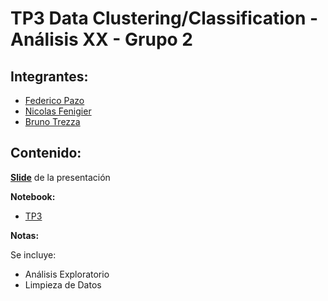 # TP3 Data Clustering/Classification - Análisis XX - Grupo 2

## **Integrantes:**
  - [Federico Pazo](https://github.com/FedericoPazo)
  - [Nicolas Fenigier](https://github.com/Fenigol)
  - [Bruno Trezza](https://github.com/bruno3a)
  
## **Contenido:**

  **[Slide]()** de la presentación
  
  **Notebook:**
  - [TP3](https://github.com/Properati-Analysis/TP2/blob/main/TP2.ipynb)
    
  **Notas:**
  
  Se incluye:
  - Análisis Exploratorio
  - Limpieza de Datos
